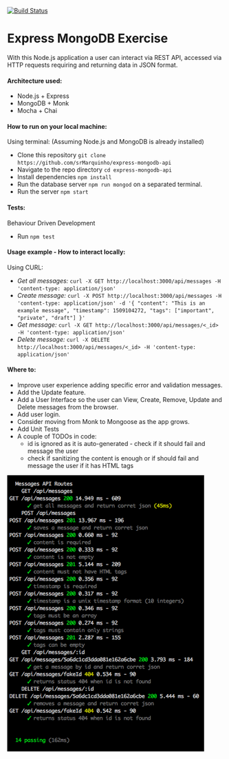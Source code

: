 [![Build Status](https://travis-ci.org/srMarquinho/express-mongodb-api.svg?branch=master)](https://travis-ci.org/srMarquinho/express-mongodb-api)

# Express MongoDB Exercise

With this Node.js application a user can interact via REST API, accessed via HTTP requests requiring and returning data in JSON format.

#### Architecture used:
- Node.js + Express
- MongoDB + Monk
- Mocha + Chai

#### How to run on your local machine:
Using terminal: (Assuming Node.js and MongoDB is already installed)
- Clone this repository `git clone https://github.com/srMarquinho/express-mongodb-api`
- Navigate to the repo directory `cd express-mongodb-api`
- Install dependencies `npm install`
- Run the database server `npm run mongod` on a separated terminal.
- Run the server `npm start`

#### Tests:
Behaviour Driven Development
- Run `npm test`

#### Usage example - How to interact locally:
Using CURL:
- *Get all messages:* `curl -X GET http://localhost:3000/api/messages -H 'content-type: application/json'`
- *Create message:* `curl -X POST http://localhost:3000/api/messages -H 'content-type: application/json' -d '{ "content": "This is an example message", "timestamp": 1509104272, "tags": ["important", "private", "draft"] }'`
- *Get message:* `curl -X GET http://localhost:3000/api/messages/<_id> -H 'content-type: application/json'`
- *Delete message:* `curl -X DELETE http://localhost:3000/api/messages/<_id> -H 'content-type: application/json'`

#### Where to:
- Improve user experience adding specific error and validation messages.
- Add the Update feature.
- Add a User Interface so the user can View, Create, Remove, Update and Delete messages from the browser.
- Add user login.
- Consider moving from Monk to Mongoose as the app grows.
- Add Unit Tests
- A couple of TODOs in code:
  - id is ignored as it is auto-generated - check if it should fail and message the user
  - check if sanitizing the content is enough or if should fail and message the user if it has HTML tags

![alt text](doc/test.png)